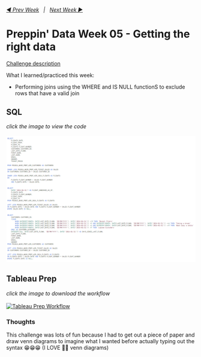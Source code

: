 <h6><a href="../Week_4/README.md">◀  Prev Week</a>&nbsp;&nbsp;&nbsp;|&nbsp;&nbsp;&nbsp;<a href="../Week_6/README.md">Next Week  ▶</a></h6>

# Preppin' Data Week 05 - Getting the right data

[Challenge description](https://preppindata.blogspot.com/2024/01/2024-week-5-getting-right-data.html)

What I learned/practiced this week:

- Performing joins using the WHERE and IS NULL functionS to exclude rows that have a valid join

## SQL

<i>click the image to view the code</i><br>
<br>
<a href="Snowflake SQL.sql">
<img src="PD 2024 wk 5 SQL.png?raw=true" alt="SQL Code">
</a>

## Tableau Prep

<i>click the image to download the workflow</i><br>
<br>
<a href="Challenge 2024 week 5.tflx">
<img src="PD 2024 wk 5.png?raw=true" alt="Tableau Prep Workflow">
</a>

### Thoughts

This challenge was lots of fun because I had to get out a piece of paper and draw venn diagrams to imagine what I wanted before actually typing out the syntax 😁😁😁 (I LOVE 💖💖 venn diagrams)
